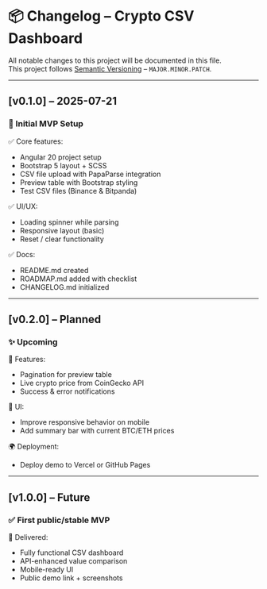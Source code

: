 # 📦 Changelog – Crypto CSV Dashboard

All notable changes to this project will be documented in this file.  
This project follows [Semantic Versioning](https://semver.org/) – `MAJOR.MINOR.PATCH`.

---

## [v0.1.0] – 2025-07-21
### 🚀 Initial MVP Setup

✅ Core features:
- Angular 20 project setup
- Bootstrap 5 layout + SCSS
- CSV file upload with PapaParse integration
- Preview table with Bootstrap styling
- Test CSV files (Binance & Bitpanda)

✅ UI/UX:
- Loading spinner while parsing
- Responsive layout (basic)
- Reset / clear functionality

✅ Docs:
- README.md created
- ROADMAP.md added with checklist
- CHANGELOG.md initialized

---

## [v0.2.0] – Planned
### ✨ Upcoming

🔄 Features:
- Pagination for preview table
- Live crypto price from CoinGecko API
- Success & error notifications

📱 UI:
- Improve responsive behavior on mobile
- Add summary bar with current BTC/ETH prices

🌍 Deployment:
- Deploy demo to Vercel or GitHub Pages

---

## [v1.0.0] – Future
### ✅ First public/stable MVP

🎯 Delivered:
- Fully functional CSV dashboard
- API-enhanced value comparison
- Mobile-ready UI
- Public demo link + screenshots


